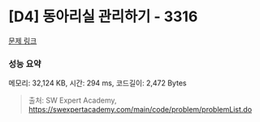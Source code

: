 # [D4] 동아리실 관리하기 - 3316 

[문제 링크](https://swexpertacademy.com/main/code/problem/problemDetail.do?contestProbId=AWBnFuhqxE8DFAWr) 

### 성능 요약

메모리: 32,124 KB, 시간: 294 ms, 코드길이: 2,472 Bytes



> 출처: SW Expert Academy, https://swexpertacademy.com/main/code/problem/problemList.do